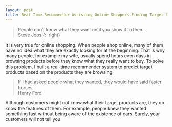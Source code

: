 ```yaml
---
layout: post
title: Real Time Recommender Assisting Online Shoppers Finding Target Products
---
```


> People don’t know what they want until you show it to them.  
> Steve Jobs {: .right}

It is very true for online shopping. When people shop online, many of them have no idea what they are exactly looking for at the beginning. That is why many people, for example my wife, usually spend hours even days in browsing products before they know what they really want to buy. To solve this problem, I built a real-time recommender system to predict target products based on the products they are browsing. 

> If I had asked people what they wanted, they would have said faster horses.  
> Henry Ford

Although customers might not know what their target products are, they do know the features of them. For example, people knew they wanted something fast without being aware of the existence of cars. Surely, your customers will not tell you  
